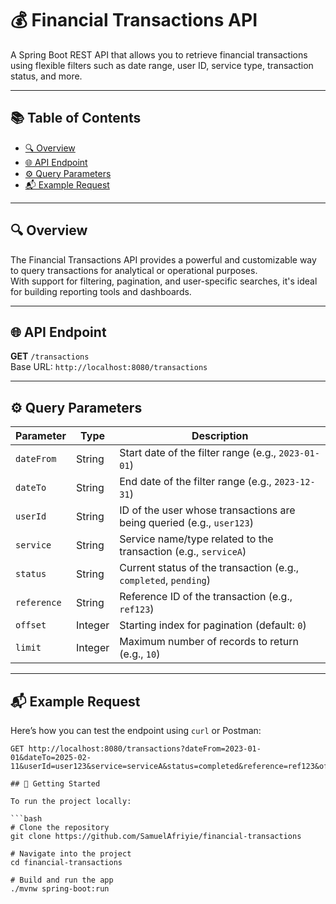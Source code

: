 # 💰 Financial Transactions API

A Spring Boot REST API that allows you to retrieve financial transactions using flexible filters such as date range, user ID, service type, transaction status, and more.

---

## 📚 Table of Contents

- [🔍 Overview](#-overview)  
- [🌐 API Endpoint](#-api-endpoint)  
- [⚙️ Query Parameters](#️-query-parameters)  
- [📬 Example Request](#-example-request)

---

## 🔍 Overview

The Financial Transactions API provides a powerful and customizable way to query transactions for analytical or operational purposes.  
With support for filtering, pagination, and user-specific searches, it's ideal for building reporting tools and dashboards.

---

## 🌐 API Endpoint

**GET** `/transactions`  
Base URL: `http://localhost:8080/transactions`

---

## ⚙️ Query Parameters

| Parameter   | Type    | Description                                                                 |
|-------------|---------|-----------------------------------------------------------------------------|
| `dateFrom`  | String  | Start date of the filter range (e.g., `2023-01-01`)                         |
| `dateTo`    | String  | End date of the filter range (e.g., `2023-12-31`)                           |
| `userId`    | String  | ID of the user whose transactions are being queried (e.g., `user123`)       |
| `service`   | String  | Service name/type related to the transaction (e.g., `serviceA`)             |
| `status`    | String  | Current status of the transaction (e.g., `completed`, `pending`)            |
| `reference` | String  | Reference ID of the transaction (e.g., `ref123`)                            |
| `offset`    | Integer | Starting index for pagination (default: `0`)                                |
| `limit`     | Integer | Maximum number of records to return (e.g., `10`)                            |

---

## 📬 Example Request

Here’s how you can test the endpoint using `curl` or Postman:

```http
GET http://localhost:8080/transactions?dateFrom=2023-01-01&dateTo=2025-02-11&userId=user123&service=serviceA&status=completed&reference=ref123&offset=0&limit=10

## 🚀 Getting Started

To run the project locally:

```bash
# Clone the repository
git clone https://github.com/SamuelAfriyie/financial-transactions

# Navigate into the project
cd financial-transactions

# Build and run the app
./mvnw spring-boot:run